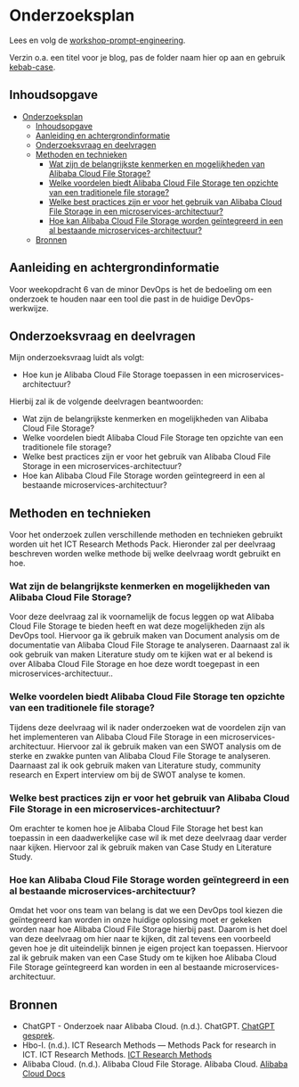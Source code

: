 # Onderzoeksplan

Lees en volg de [workshop-prompt-engineering](https://minordevops.nl/week-5-slack-ops/workshop-onderzoeksplan-prompt-engineering.html).

Verzin o.a. een titel voor je blog, pas de folder naam hier op aan en gebruik [kebab-case](https://en.toolpage.org/tool/kebabcase).

## Inhoudsopgave

- [Onderzoeksplan](#onderzoeksplan)
  - [Inhoudsopgave](#inhoudsopgave)
  - [Aanleiding en achtergrondinformatie](#aanleiding-en-achtergrondinformatie)
  - [Onderzoeksvraag en deelvragen](#onderzoeksvraag-en-deelvragen)
  - [Methoden en technieken](#methoden-en-technieken)
    - [Wat zijn de belangrijkste kenmerken en mogelijkheden van Alibaba Cloud File Storage?](#wat-zijn-de-belangrijkste-kenmerken-en-mogelijkheden-van-alibaba-cloud-file-storage)
    - [Welke voordelen biedt Alibaba Cloud File Storage ten opzichte van een traditionele file storage?](#welke-voordelen-biedt-alibaba-cloud-file-storage-ten-opzichte-van-een-traditionele-file-storage)
    - [Welke best practices zijn er voor het gebruik van Alibaba Cloud File Storage in een microservices-architectuur?](#welke-best-practices-zijn-er-voor-het-gebruik-van-alibaba-cloud-file-storage-in-een-microservices-architectuur)
    - [Hoe kan Alibaba Cloud File Storage worden geïntegreerd in een al bestaande microservices-architectuur?](#hoe-kan-alibaba-cloud-file-storage-worden-geïntegreerd-in-een-al-bestaande-microservices-architectuur)
  - [Bronnen](#bronnen)

## Aanleiding en achtergrondinformatie

Voor weekopdracht 6 van de minor DevOps is het de bedoeling om een onderzoek te houden naar een tool die past in de huidige DevOps-werkwijze.

## Onderzoeksvraag en deelvragen

Mijn onderzoeksvraag luidt als volgt:

- Hoe kun je Alibaba Cloud File Storage toepassen in een microservices-architectuur?

Hierbij zal ik de volgende deelvragen beantwoorden:

- Wat zijn de belangrijkste kenmerken en mogelijkheden van Alibaba Cloud File Storage?
- Welke voordelen biedt Alibaba Cloud File Storage ten opzichte van een traditionele file storage?
- Welke best practices zijn er voor het gebruik van Alibaba Cloud File Storage in een microservices-architectuur?
- Hoe kan Alibaba Cloud File Storage worden geïntegreerd in een al bestaande microservices-architectuur?

## Methoden en technieken

Voor het onderzoek zullen verschillende methoden en technieken gebruikt worden uit het ICT Research Methods Pack. Hieronder zal per deelvraag beschreven worden welke methode bij welke deelvraag wordt gebruikt en hoe.

### Wat zijn de belangrijkste kenmerken en mogelijkheden van Alibaba Cloud File Storage?

Voor deze deelvraag zal ik voornamelijk de focus leggen op wat Alibaba Cloud File Storage te bieden heeft en wat deze mogelijkheden zijn als DevOps tool. Hiervoor ga ik gebruik maken van Document analysis om de documentatie van Alibaba Cloud File Storage te analyseren. Daarnaast zal ik ook gebruik van maken Literature study om te kijken wat er al bekend is over Alibaba Cloud File Storage en hoe deze wordt toegepast in een microservices-architectuur..

### Welke voordelen biedt Alibaba Cloud File Storage ten opzichte van een traditionele file storage?

Tijdens deze deelvraag wil ik nader onderzoeken wat de voordelen zijn van het implementeren van Alibaba Cloud File Storage in een microservices-architectuur. Hiervoor zal ik gebruik maken van een SWOT analysis om de sterke en zwakke punten van Alibaba Cloud File Storage te analyseren. Daarnaast zal ik ook gebruik maken van Literature study, community research en Expert interview om bij de SWOT analyse te komen.

### Welke best practices zijn er voor het gebruik van Alibaba Cloud File Storage in een microservices-architectuur?

Om erachter te komen hoe je Alibaba Cloud File Storage het best kan toepassin in een daadwerkelijke case wil ik met deze deelvraag daar verder naar kijken. Hiervoor zal ik gebruik maken van Case Study en Literature Study.

### Hoe kan Alibaba Cloud File Storage worden geïntegreerd in een al bestaande microservices-architectuur?

Omdat het voor ons team van belang is dat we een DevOps tool kiezen die geïntegreerd kan worden in onze huidige oplossing moet er gekeken worden naar hoe Alibaba Cloud File Storage hierbij past. Daarom is het doel van deze deelvraag om hier naar te kijken, dit zal tevens een voorbeeld geven hoe je dit uiteindelijk binnen je eigen project kan toepassen. Hiervoor zal ik gebruik maken van een Case Study om te kijken hoe Alibaba Cloud File Storage geïntegreerd kan worden in een al bestaande microservices-architectuur.

## Bronnen

- ChatGPT - Onderzoek naar Alibaba Cloud. (n.d.). ChatGPT. [ChatGPT gesprek](https://chatgpt.com/share/67057fd3-82d8-8007-b8f8-f11df95f9414).
- Hbo-I. (n.d.). ICT Research Methods — Methods Pack for research in ICT. ICT Research Methods. [ICT Research Methods](https://ictresearchmethods.nl/)
- Alibaba Cloud. (n.d.). Alibaba Cloud File Storage. Alibaba Cloud. [Alibaba Cloud Docs](https://www.alibabacloud.com/product/nas)
